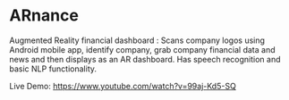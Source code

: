 # ARnance

Augmented Reality financial dashboard : Scans company logos using Android mobile app, identify company, grab company financial data and news and then displays as an AR dashboard. Has speech recognition and basic NLP functionality.

Live Demo: https://www.youtube.com/watch?v=99aj-Kd5-SQ
